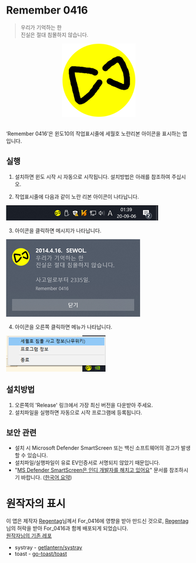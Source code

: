 # Remember 0416

> 우리가 기억하는 한<br>
진실은 절대 침몰하지 않습니다.

<p align="center">
<img width="200px" src="https://github.com/Regentag/Remember0416/blob/master/ribbon.png?raw=true"/>
</p>
<br>
‘Remember 0416’은 윈도10의 작업표시줄에 세월호 노란리본 아이콘을 표시하는 앱입니다.

## 실행
1. 설치하면 윈도 시작 시 자동으로 시작됩니다. 설치방법은 아래를 참조하여 주십시오.

2. 작업표시줄에 다음과 같이 노란 리본 아이콘이 나타납니다.

![작업표시줄](https://github.com/Regentag/Remember0416/blob/master/01_taskbar.png?raw=true)

3. 아이콘을 클릭하면 메시지가 나타납니다.

![메시지](https://github.com/Regentag/Remember0416/blob/master/02_toast.png?raw=true)

4. 아이콘을 오른쪽 클릭하면 메뉴가 나타납니다.

![메뉴](https://github.com/Regentag/Remember0416/blob/master/02.5_menu.png?raw=true)

## 설치방법
 1. 오른쪽의 'Release' 링크에서 가장 최신 버전을 다운받아 주세요.
 2. 설치파일을 실행하면 자동으로 시작 프로그램에 등록됩니다.

## 보안 관련
 * 설치 시 Microsoft Defender SmartScreen 또는 백신 소프트웨어의 경고가 발생할 수 있습니다.
 * 설치파일/실행파일이 유료 EV인증서로 서명되지 않았기 때문입니다.
 * "[MS Defender SmartScreen은 인디 개발자를 해치고 있어요](https://getimageview.net/2020/06/02/microsoft-defender-smartscreen-is-hurting-independent-developers/)" 문서를 참조하시기 바랍니다. ([한국어 요약](https://news.hada.io/topic?id=2199))


# 원작자의 표시
이 앱은 제작자 [Regentag](https://github.com/Regentag)님께서 For_0416에 영향을 받아 만드신 것으로, [Regentag](https://github.com/Regentag)님의 허락을 받아 For_0416과 함께 배포되게 되었습니다. \
[원작자님의 기존 레포](https://github.com/Regentag/Remember0416)
  * systray - [getlantern/systray](https://github.com/getlantern/systray)
  * toast - [go-toast/toast](https://github.com/go-toast/toast)
